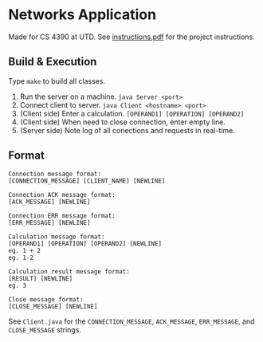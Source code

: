 # Networks Application

Made for CS 4390 at UTD. See [instructions.pdf](instructions.pdf) for the project instructions.

## Build & Execution

Type `make` to build all classes.

1. Run the server on a machine. `java Server <port>`
2. Connect client to server. `java Client <hostname> <port>`
3. (Client side) Enter a calculation. `[OPERAND1] [OPERATION] [OPERAND2]`
4. (Client side) When need to close connection, enter empty line.
5. (Server side) Note log of all conections and requests in real-time.

## Format

```
Connection message format:
[CONNECTION_MESSAGE] [CLIENT_NAME] [NEWLINE]

Connection ACK message format:
[ACK_MESSAGE] [NEWLINE]

Connection ERR message format:
[ERR_MESSAGE] [NEWLINE]

Calculation message format:
[OPERAND1] [OPERATION] [OPERAND2] [NEWLINE]
eg. 1 + 2
eg. 1-2

Calculation result message format:
[RESULT] [NEWLINE]
eg. 3

Close message format:
[CLOSE_MESSAGE] [NEWLINE]
```

See `Client.java` for the `CONNECTION_MESSAGE`, `ACK_MESSAGE`, `ERR_MESSAGE`, and `CLOSE_MESSAGE` strings.